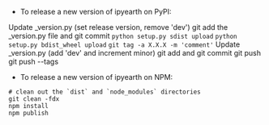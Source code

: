 - To release a new version of ipyearth on PyPI:

Update _version.py (set release version, remove 'dev')
git add the _version.py file and git commit
`python setup.py sdist upload`
`python setup.py bdist_wheel upload`
`git tag -a X.X.X -m 'comment'`
Update _version.py (add 'dev' and increment minor)
git add and git commit
git push
git push --tags

- To release a new version of ipyearth on NPM:

```
# clean out the `dist` and `node_modules` directories
git clean -fdx
npm install
npm publish
```